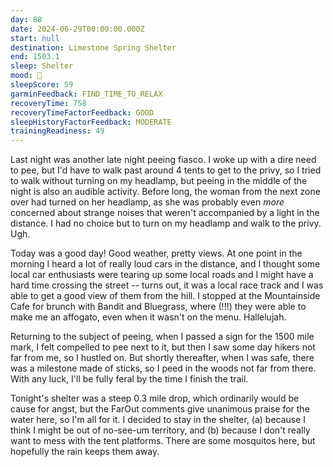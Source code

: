```yaml
---
day: 88
date: 2024-06-29T00:00:00.000Z
start: null
destination: Limestone Spring Shelter
end: 1503.1
sleep: Shelter
mood: 🙂
sleepScore: 59
garminFeedback: FIND_TIME_TO_RELAX
recoveryTime: 758
recoveryTimeFactorFeedback: GOOD
sleepHistoryFactorFeedback: MODERATE
trainingReadiness: 49
---
```

Last night was another late night peeing fiasco. I woke up with a dire need to pee, but I'd have to walk past around 4 tents to get to the privy, so I tried to walk without turning on my headlamp, but peeing in the middle of the night is also an audible activity. Before long, the woman from the next zone over had turned on her headlamp, as she was probably even *more* concerned about strange noises that weren't accompanied by a light in the distance. I had no choice but to turn on my headlamp and walk to the privy. Ugh.

Today was a good day! Good weather, pretty views. At one point in the morning I heard a lot of really loud cars in the distance, and I thought some local car enthusiasts were tearing up some local roads and I might have a hard time crossing the street -- turns out, it was a local race track and I was able to get a good view of them from the hill. I stopped at the Mountainside Cafe for brunch with Bandit and Bluegrass, where (!!!) they were able to make me an affogato, even when it wasn't on the menu. Hallelujah.

Returning to the subject of peeing, when I passed a sign for the 1500 mile mark, I felt compelled to pee next to it, but then I saw some day hikers not far from me, so I hustled on. But shortly thereafter, when I was safe, there was a milestone made of sticks, so I peed in the woods not far from there. With any luck, I'll be fully feral by the time I finish the trail.

Tonight's shelter was a steep 0.3 mile drop, which ordinarily would be cause for angst, but the FarOut comments give unanimous praise for the water here, so I'm all for it. I decided to stay in the shelter, (a) because I think I might be out of no-see-um territory, and (b) because I don't really want to mess with the tent platforms. There are some mosquitos here, but hopefully the rain keeps them away.
